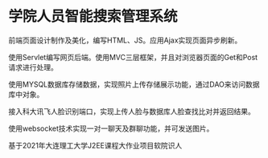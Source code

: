 # 学院人员智能搜索管理系统
前端页面设计制作及美化，编写HTML、JS。应用Ajax实现页面异步刷新。

使用Servlet编写网页后端。使用MVC三层框架，并且对浏览器页面的Get和Post请求进行处理。

使用MYSQL数据库存储数据，实现照片上传存储展示功能，通过DAO来访问数据库中对象。

接入科大讯飞人脸识别端口，实现上传人脸与数据库人脸查找比对并返回结果。

使用websocket技术实现一对一聊天及群聊功能，并可发送图片。

基于2021年大连理工大学J2EE课程大作业项目软院识人
